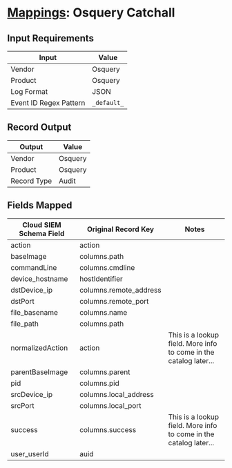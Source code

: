 # [Mappings](README.md): Osquery Catchall

## Input Requirements

|Input|Value|
|-----|-----|
|Vendor|Osquery|
|Product|Osquery|
|Log Format|JSON|
|Event ID Regex Pattern|`_default_`|

## Record Output

|Output|Value|
|------|-----|
|Vendor|Osquery|
|Product|Osquery|
|Record Type|Audit|

## Fields Mapped

|Cloud SIEM Schema Field|Original Record Key|Notes|
|-----------------------|-------------------|-----|
|action|action||
|baseImage|columns.path||
|commandLine|columns.cmdline||
|device_hostname|hostIdentifier||
|dstDevice_ip|columns.remote_address||
|dstPort|columns.remote_port||
|file_basename|columns.name||
|file_path|columns.path||
|normalizedAction|action|This is a lookup field. More info to come in the catalog later...|
|parentBaseImage|columns.parent||
|pid|columns.pid||
|srcDevice_ip|columns.local_address||
|srcPort|columns.local_port||
|success|columns.success|This is a lookup field. More info to come in the catalog later...|
|user_userId|auid||

